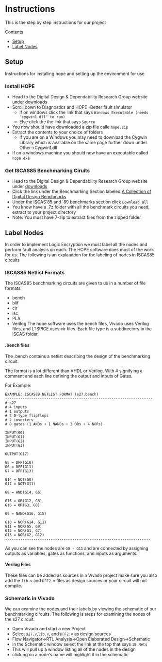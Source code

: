 # Instructions
This is the step by step instructions for our project

Contents
* [Setup](#setup)
* [Label Nodes](#label-nodes)

## Setup 
Instructions for installing hope and setting up the environment for use

### Install HOPE
* Head to the Digital Design & Dependability Research Group website under [downloads](https://ddd.fit.cvut.cz/www/index.php?page=download)
* Scroll down to Diagnostics and HOPE -Better fault simulator
  * If on windows click the link that says  `Windows Executable (needs "cygwin1.dll" to run)`
  * Else click the the link that says `Source`
* You now should have downloaded a zip file calle `hope.zip`
* Extract the contents to your choice of folders
  * If you are on a Windows you may need to download the Cygwin Library which is available on the same page further down under Other->Cygwin1.dll
* If on a windows machine you should now have an executable called `hope.exe`

### Get ISCAS85 Benchmarking Ciruits
* Head to the Digital Design & Dependability Research Group website under [downloads](https://ddd.fit.cvut.cz/www/index.php?page=download)
* Click the link under the Benchmarking Section labeled [A Collection of Digital Design Benchmarks](https://ddd.fit.cvut.cz/www/prj/Benchmarks/)
* Under the ISCAS'85 and '89 benchmarks section click `Download all`
* You know have a .7z folder with all the benchmark circuits you need, extract to your project directory
 * Note: You must have 7-zip to extract files from the zipped folder

## Label Nodes
In order to implement Logic Encryption we must label all the nodes and perform fault analysis on each. The HOPE software does most of the work for us. The following is an explanation for the labeling of nodes in ISCAS85 circuits

### ISCAS85 Netlist Formats
The ISCAS85 benchmarking circuits are given to us in a number of file formats:
* bench
* blif
* cir
* isc
* PLA
* Verilog
The hope software uses the bench files, Vivado uses Verilog files, and LTSPICE uses cir files. Each file type is a subdirectory in the ISCAS folder

#### .bench files
The .bench contains a netlist describing the design of the benchmarking circuit. 

The format is a lot different than VHDL or Verilog. With # signifying a comment and each line defining the output and inputs of Gates. 

For Example:
```
EXAMPLE: ISCAS89 NETLIST FORMAT (s27.bench)
--------------------------------------------------------------------
# s27
# 4 inputs
# 1 outputs
# 3 D-type flipflops
# 2 inverters
# 8 gates (1 ANDs + 1 NANDs + 2 ORs + 4 NORs)

INPUT(G0)
INPUT(G1)
INPUT(G2)
INPUT(G3)

OUTPUT(G17)

G5 = DFF(G10)
G6 = DFF(G11)
G7 = DFF(G13)

G14 = NOT(G0)
G17 = NOT(G11)

G8 = AND(G14, G6)

G15 = OR(G12, G8)
G16 = OR(G3, G8)

G9 = NAND(G16, G15)

G10 = NOR(G14, G11)
G11 = NOR(G5, G9)
G12 = NOR(G1, G7)
G13 = NOR(G2, G12)
-------------------------------------------------------------------
```
As you can see the nodes are `G0 - G11` and are connected by assigning outputs as variables, gates as functions, and inputs as arguments.

#### Verilog Files
These files can be added as sources in a Vivado project make sure you also add the `lib.v` and `DFF2.v` files as design sources or your circuit will not compile.

### Schematic in Vivado
We can examine the nodes and their labels by viewing the schematic of our benchmarking circuits. The following is steps for examining the nodes of the s27 circuit.

* Open Vivado and start a new Project
* Select `s27.v`,`lib.v`, and `DFF2.v` as design sources
* Flow Navigator->RTL Analysis->Open Elaborated Design->Schematic
* In the Schematic window select the link at the top that says `18 Nets`
* This will pull up a window listing all of the nodes in the design
* clicking on a node's name will highlight it in the schematic
